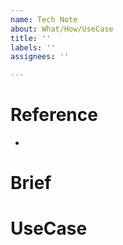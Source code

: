 ```yaml
---
name: Tech Note
about: What/How/UseCase
title: ''
labels: ''
assignees: ''

---
```


# Reference
- []()

# Brief

# UseCase
